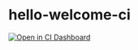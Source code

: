 # hello-welcome-ci
[![Open in CI Dashboard](https://github.com/codespaces/badge.svg)](https://app.circleci.com/pipelines/github/rp246c6)
